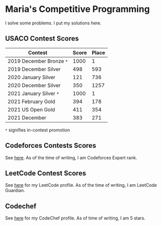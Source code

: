 # Maria's Competitive Programming

I solve some problems. I put my solutions here.

## USACO Contest Scores
| Contest | Score | Place |
| ------------ | ---------- | ------------ |
| 2019 December Bronze ```*``` | 1000 | 1 |
| 2019 December Silver | 498 | 593|
| 2020 January Silver | 121 | 736 |
| 2020 December Silver | 350 | 1257 |
| 2021 January Silver ```*``` | 1000| 1 |
| 2021 February Gold | 394 | 178 |
| 2021 US Open Gold | 411 | 354 |
| 2021 December | 383 | 271 |

```*``` signifies in-contest promotion

## Codeforces Contests Scores
See [here](https://codeforces.com/contests/with/olympia). As of the time of writing, I am Codeforces Expert rank.

## LeetCode Contest Scores
See [here](https://leetcode.com/passionFruitFlower/) for my LeetCode profile. As of the time of writing, I am LeetCode Guardian.

## Codechef
See [here](https://www.codechef.com/users/airamc) for my CodeChef profile. As of time of writing, I am 5 stars.
